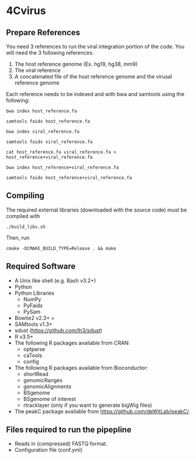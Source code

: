 # 4Cvirus

## Prepare References

You need 3 references to run the viral integration portion of the code. You will need the 3 following references:

1. The host reference genome (Ex. hg19, hg38, mm9)
2. The viral reference
3. A concatenated file of the host reference genome and the virusal reference genome

Each reference needs to be indexed and with bwa and samtools using the following:
```
bwa index host_reference.fa

samtools faidx host_reference.fa
```
```
bwa index viral_reference.fa

samtools faidx viral_reference.fa
```
```
cat host_reference.fa viral_reference.fa > host_reference+viral_reference.fa

bwa index host_reference+viral_reference.fa

samtools faidx host_reference+viral_reference.fa
```

## Compiling


The required external libraries (downloaded with the source code) must be compiled with
```
./build_libs.sh
```

Then, run
```
cmake -DCMAKE_BUILD_TYPE=Release . && make
```
## Required Software
- A Unix like shell (e.g. Bash v3.2+)
- Python
- Python Libraries
  - NumPy
  - PyFaidx
  - PySam
- Bowtie2 v2.3+ =
- SAMtools v1.3+ 
- sdust (https://github.com/lh3/sdust)
- R v3.5+ 
- The following R packages available from CRAN:
  - optparse
  - caTools
  - config
- The following R packages available from Bioconductor:
  - shortRead
  - genomicRanges
  - genomicAlignments
  - BSgenome
  - BSgenome of interest
  - rtracklayer (only if you want to generate bigWig files)
- The peakC package available from https://github.com/deWitLab/peakC/.

## Files required to run the pipepline

- Reads in (compressed) FASTQ format.
- Configuration file (conf.yml)

